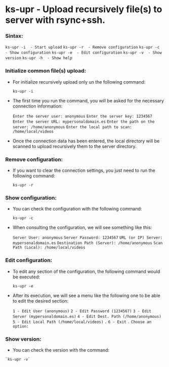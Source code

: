 ks-upr - Upload recursively file(s) to server with rsync+ssh.
=============================================================

### Sintax:

  `ks-upr -i  - Start upload`
  `ks-upr -r  - Remove configuration`
  `ks-upr -c  - Show configuration`
  `ks-upr -e  - Edit configuration`
  `ks-upr -v  - Show version`
  `ks-upr -h  - Show help`

### Initialize common file(s) upload:

  * For initialize recursively upload only un the following command:
  
    `ks-upr -i`
    
  * The first time you run the command, you will be asked for the necessary connection information:

    `Enter the server user: anonymous`
    `Enter the server key: 1234567`
    `Enter the server URL: mypersonaldomain.es`
    `Enter the path on the server: /home/anonymous`
    `Enter the local path to scan: /home/local/videos`

  * Once the connection data has been entered, the local directory will be scanned to upload recursively them to the server directory.
    
### Remove configuration:

  * If you want to clear the connection settings, you just need to run the following command:
  
    `ks-upr -r`
    
### Show configuration:

  * You can check the configuration with the following command:
  
    `ks-upr -c`
    
  * When consulting the configuration, we will see something like this:

    `Server User: anonymous`
    `Server Password: 1234567`
    `URL (or IP) Server: mypersonaldomain.es`
    `Destination Path (Server): /home/anonymous`
    `Scan Path (Local): /home/local/videos`
    
### Edit configuration:

  * To edit any section of the configuration, the following command would be executed:

    `ks-upr -e`
    
  * After its execution, we will see a menu like the following one to be able to edit the desired section:

    `1 - Edit User (anonymous)`
    `2 - Edit Password (1234567)`
    `3 - Edit Server (mypersonaldomain.es)`
    `4 - Edit Dest. Path (/home/anonymous)`
    `5 - Edit Local Path (/home/local/videos)`
    `.`
    `6 - Exit`
    `.`
    `Choose an option:`
    
### Show version:

   * You can check the version with the command:
   
    `ks-upr -v`
  